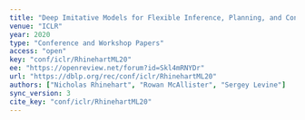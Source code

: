 ```yaml
---
title: "Deep Imitative Models for Flexible Inference, Planning, and Control."
venue: "ICLR"
year: 2020
type: "Conference and Workshop Papers"
access: "open"
key: "conf/iclr/RhinehartML20"
ee: "https://openreview.net/forum?id=Skl4mRNYDr"
url: "https://dblp.org/rec/conf/iclr/RhinehartML20"
authors: ["Nicholas Rhinehart", "Rowan McAllister", "Sergey Levine"]
sync_version: 3
cite_key: "conf/iclr/RhinehartML20"
---
```

